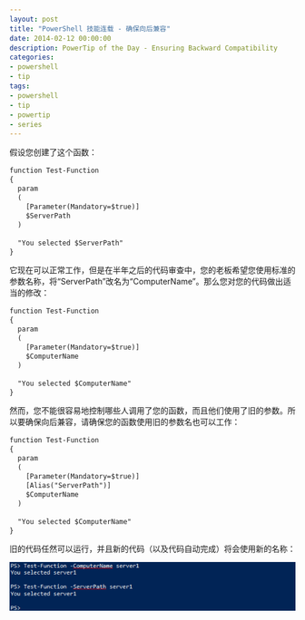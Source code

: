 ```yaml
---
layout: post
title: "PowerShell 技能连载 - 确保向后兼容"
date: 2014-02-12 00:00:00
description: PowerTip of the Day - Ensuring Backward Compatibility
categories:
- powershell
- tip
tags:
- powershell
- tip
- powertip
- series
---
```

假设您创建了这个函数：

	function Test-Function
	{
	  param
	  (
	    [Parameter(Mandatory=$true)]
	    $ServerPath
	  )
	
	  "You selected $ServerPath"
	}


它现在可以正常工作，但是在半年之后的代码审查中，您的老板希望您使用标准的参数名称，将“ServerPath”改名为“ComputerName”。那么您对您的代码做出适当的修改：

	function Test-Function
	{
	  param
	  (
	    [Parameter(Mandatory=$true)]
	    $ComputerName
	  )
	
	  "You selected $ComputerName"
	}

然而，您不能很容易地控制哪些人调用了您的函数，而且他们使用了旧的参数。所以要确保向后兼容，请确保您的函数使用旧的参数名也可以工作：

	function Test-Function
	{
	  param
	  (
	    [Parameter(Mandatory=$true)]
	    [Alias("ServerPath")]
	    $ComputerName
	  )
	
	  "You selected $ComputerName"
	}

旧的代码任然可以运行，并且新的代码（以及代码自动完成）将会使用新的名称：

![](/img/2014-02-12-ensuring-backward-compatibility-001.png)

<!--本文国际来源：[Ensuring Backward Compatibility](http://community.idera.com/powershell/powertips/b/tips/posts/ensuring-backward-compatibility)-->
